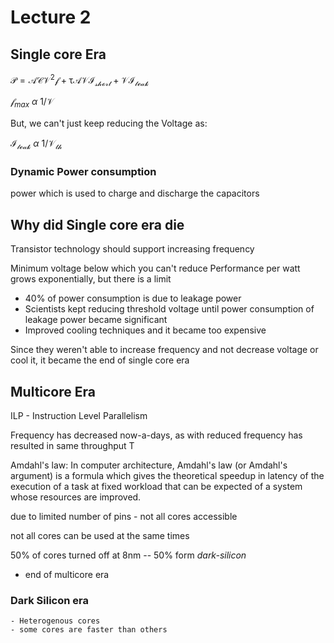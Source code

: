 # Lecture 2

## Single core Era

$\mathcal{P = ACV^2f + \tau AVI_{short} + VI_{leak}}$

$\mathcal{f}_{max}$ $\alpha$ $\mathcal{1/V}$

But, we can't just keep reducing the Voltage as:

$\mathcal{I_{leak}}$ $\alpha$ $\mathcal{1/V_{th}}$

### Dynamic Power consumption

power which is used to charge and discharge the capacitors

## Why did Single core era die

Transistor technology should support increasing frequency

Minimum voltage below which you can't reduce
Performance per watt grows exponentially, but there is a limit

- 40% of power consumption is due to leakage power
- Scientists kept reducing threshold voltage until power consumption of leakage power became significant
- Improved cooling techniques and it became too expensive

Since they weren't able to increase frequency and not decrease voltage or cool it, it became the end of single core era

## Multicore Era

ILP - Instruction Level Parallelism

Frequency has decreased now-a-days, as with reduced frequency has resulted in same throughput T

Amdahl's law: In computer architecture, Amdahl's law (or Amdahl's argument) is a formula which gives the theoretical speedup in latency of the execution of a task at fixed workload that can be expected of a system whose resources are improved.

due to limited number of pins - not all cores accessible

not all cores can be used at the same times

50% of cores turned off at 8nm -- 50% form _dark-silicon_

- end of multicore era

### Dark Silicon era

    - Heterogenous cores
    - some cores are faster than others
